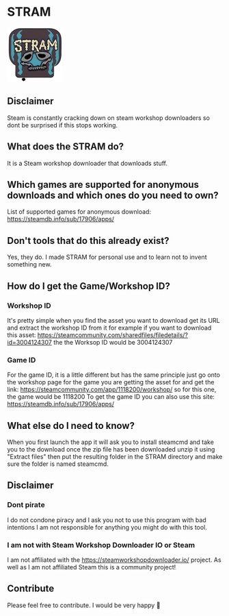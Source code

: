 # STRAM
![STRAM](https://raw.githubusercontent.com/MARIUCHINAS/STRAM/master/STRAM/Resources/STRAM%20(Custom).png)

## Disclaimer
Steam is constantly cracking down on steam workshop downloaders so dont be surprised if this stops working.

## What does the STRAM do?
It is a Steam workshop downloader that downloads stuff.

## Which games are supported for anonymous downloads and which ones do you need to own?
List of supported games for anonymous download: https://steamdb.info/sub/17906/apps/

## Don't tools that do this already exist?
Yes, they do. I made STRAM for personal use and to learn not to invent something new.

## How do I get the Game/Workshop ID?
### Workshop ID
It's pretty simple when you find the asset you want to download get its URL and extract the workshop ID from it for example if you want to download this asset: https://steamcommunity.com/sharedfiles/filedetails/?id=3004124307 the the Worksop ID would be 3004124307
### Game ID
For the game ID, it is a little different but has the same principle just go onto the workshop page for the game you are getting the asset for and get the link: https://steamcommunity.com/app/1118200/workshop/
so for this one, the game would be 1118200
To get the game ID you can also use this site: https://steamdb.info/sub/17906/apps/

## What else do I need to know?
When you first launch the app it will ask you to install steamcmd and take you to the download once the zip file has been downloaded unzip it using "Extract files" then put the resulting folder in the STRAM directory and make sure the folder is named steamcmd.

## Disclaimer 
### Dont pirate
I do not condone piracy and I ask you not to use this program with bad intentions I am not responsible for anything you might do with this tool.

### I am not with Steam Workshop Downloader IO or Steam
I am not affiliated with the https://steamworkshopdownloader.io/ project.
As well as I am not affiliated Steam this is a community project!

## Contribute
Please feel free to contribute. I would be very happy 🙂
